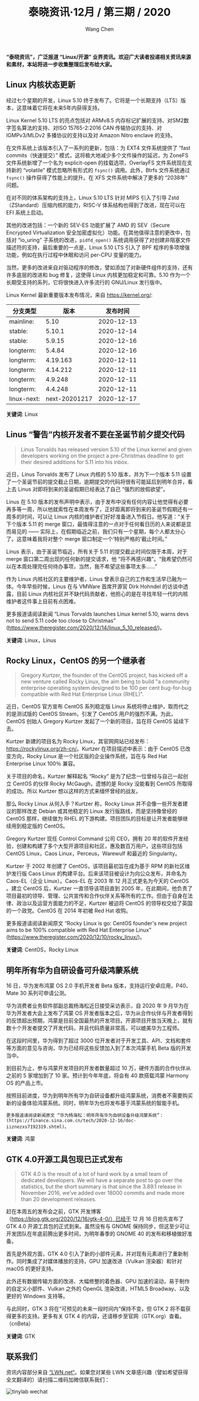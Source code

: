 ﻿---
title: 泰晓资讯·12月 / 第三期 / 2020
author: 'Wang Chen'
group: news
draft: false
top: false
album: 泰晓资讯
layout: weekly
license: "cc-by-nc-nd-4.0"
permalink: /tinylab-weekly-12-3rd-2020/
tags:
  - Linux
  - CentOS
  - Rocky Linux
  - 鸿蒙
  - GTK
categories:
  - 泰晓资讯
  - 技术动态
  - 行业动向
---

**“泰晓资讯”，广泛报道 “Linux/开源” 业界资讯。欢迎广大读者投递相关资讯来源和素材，本站将进一步收集整理后发布给大家。**

## **Linux 内核状态更新**

经过七个星期的开发，Linux 5.10 终于发布了。它将是一个长期支持（LTS）版本，这意味着它将在未来5年内获得支持。

Linux Kernel 5.10 LTS 的亮点包括对 ARMv8.5 内存标记扩展的支持、对SM2数字签名算法的支持、对ISO 15765-2:2016 CAN 传输协议的支持、对 IGMPv3/MLDv2 多播协议的支持以及对 Amazon Nitro enclave 的支持。

在文件系统上该版本引入了一系列的更新，包括：为 EXT4 文件系统提供了 “fast commits（快速提交）” 模式，这将极大地减少多个文件操作的延迟，为 ZoneFS 文件系统新增了一个名为 explicit-open 的挂载选项，OverlayFS 文件系统现在支持新的 “volatile” 模式忽略所有形式的 `fsync()` 调用。此外，Btrfs 文件系统通过 `fsync()` 操作获得了性能上的提升。在 XFS 文件系统中解决了更多的 “2038年” 问题。

在对不同的体系架构的支持上，Linux 5.10 LTS 针对 MIPS 引入了引导 Zstd（ZStandard）压缩内核的能力，RISC-V 体系结构也得到了改进，现在可以在 EFI 系统上启动。
	
其他的改进包括：一个新的 SEV-ES 功能扩展了 AMD 的 SEV（Secure Encrypted Virtualization 安全加密虚拟化）功能。在其他值得注意的更改中，包括对 “io_uring” 子系统的改进，`pidfd_open()` 系统调用获得了对创建非阻塞文件描述符的支持，最后重要的一点是，Linux 5.10 LTS 引入了 BPF 程序的多项增强功能，例如在执行过程中休眠和访问 per-CPU 变量的能力。

当然，更多的改进来自对驱动程序的修改，譬如添加了对新硬件组件的支持，还有许多底层的改进和 bug 修复，这使得 Linux 内核更加稳定和可靠。5.10 作为一个长期受支持的系列，它将很快进入许多流行的 GNU/Linux 发行版中。

Linux Kernel 最新重要版本发布情况，来自 <https://kernel.org/>:

|分支类型        |版本            |发布时间  |
|----------------|----------------|----------|
|mainline:       |5.10            |2020-12-13|
|stable:         |5.10.1          |2020-12-14|
|stable:         |5.9.15          |2020-12-16|
|longterm:       |5.4.84          |2020-12-16|
|longterm:       |4.19.163        |2020-12-11|
|longterm:       |4.14.212        |2020-12-11|
|longterm:       |4.9.248         |2020-12-11|
|longterm:       |4.4.248         |2020-12-11|
|linux-next:     |next-20201217   |2020-12-17|

**关键词**: Linux

## **Linus “警告”内核开发者不要在圣诞节前夕提交代码**

> Linus Torvalds has released version 5.10 of the Linux kernel and given developers working on the project a pre-Christmas deadline to get their desired additions for 5.11 into his inbox.

近日，Linus Torvalds 发布了 Linux 内核的 5.10 版本，并为下一个版本 5.11 设置了一个圣诞节前的提交截止日期，逾期提交的代码将很有可能延后到明年合并，看上去 Linus 对即将到来的圣诞假期已经表达了自己 “强烈的放假欲望”。

Linus 在 5.10 版本的发布声明中表示，由于发布中没有任何内容让他觉得有必要再多等一周，所以他就索性在本周发布了，正好距离即将到来的圣诞节假期还有一周多的时间，可以让 Linux 内核的维护者们好好准备进入节假日。他写道：“关于下个版本 5.11 的 merge 窗口，最值得注意的一点对于任何看日历的人来说都是显而易见的 —— 实际上，在假期临近之前，我们只有一个星期，每个人都太分心了。这意味着我将对整个 merge 窗口制定一个‘特别严格的’截止时间。”

Linus 表示，由于圣诞节临近，所有关于 5.11 的提交截止时间仅限于本周，对于 merge 窗口第二周出现的任何新的提交请求，他 “将不再感兴趣”。“我希望仍然可以在本周处理完任何待办事项，当然，我不希望这些事项太多......”

作为 Linux 内核社区的主要维护者，Linus 曾表示自己的工作和生活早已融为一体。今年早些时候，Linus 在与 VMWare 首席开源官 Dirk Hohndel 的访谈中透露，目前 Linux 内核社区并不缺代码贡献者，他担心的是在寻找年轻一代的内核维护者这件事上目前有点困难。

更多报道请阅读新闻 “Linus Torvalds launches Linux kernel 5.10, warns devs not to send 5.11 code too close to Christmas” (https://www.theregister.com/2020/12/14/linux_5_10_released/)。

**关键词**: Linux，Linus

## **Rocky Linux，CentOS 的另一个继承者**

> Gregory Kurtzer, the founder of the CentOS project, has kicked off a new venture called Rocky Linux, the aim being to build "a community enterprise operating system designed to be 100 per cent bug-for-bug compatible with Red Hat Enterprise Linux (RHEL)".

近日，CentOS 官方宣布 CentOS 系列稳定版 Linux 系统将停止维护，取而代之的是测试版的 CentOS Stream，引发了 CentOS 用户的强烈不满。为此，CentOS 创始人 Gregory Kurtzer 发起了一个新的项目，旨在将 CentOS 延续下去。

Kurtzer 新建的项目名为 Rocky Linux，其官网网站已经发布：<https://rockylinux.org/zh-cn/>。Kurtzer 在项目描述中表示：由于 CentOS 已改变方向，Rocky Linux 是一个社区版的企业操作系统，旨在与 Red Hat Enterprise Linux 100％ 兼容。

关于项目的命名，Kurtzer 解释起名 “Rocky” 是为了纪念一位曾经与自己一起创立 CentOS 的伙伴 Rocky McGaugh，遗憾的是 Rocky 没能看到 CentOS 所取得的成功。所以 Kurtzer 想以这样的方式来缅怀曾经的战友。

那么 Rocky Linux 从何入手？Kurtzer 称，Rocky Linux 并不会像一些开发者建议的那样改走 Debian 或其他稳定的 Linux 发行版路线，而是坚持像曾经的 CentOS 那样，继续做为 RHEL 的下游构建。项目团队的目标是让开发者能够继续用到稳定版的 CentOS。

Gregory Kurtzer 现任 Control Command 公司 CEO，拥有 20 年的软件开发经验，创建和构建了多个大型开源项目和社区，惠及数百万用户。这些项目包括 CentOS Linux，Caos Linux，Perceus，Warewulf 和最近的 Singularity。

Kurtzer 于 2002 年创建了 CentOS，该项目最初旨在成为基于 RPM 的新社区维护发行版 Caos Linux 的构建平台。后来该项目被设计为向公众发布，并命名为 Caos-EL（企业 Linux）。Caos-EL 在 2003 年 12 月正式更名为今天的 CentOS 。建立 CentOS 后，Kurtzer 一直领导该项目直到 2005 年，在此期间，他负责了项目最初的领导、管理、公共宣传和合作伙伴关系等所有的工作。但由于自身在法律、政治以及运营方面能力的不足，Kurtzer 被迫将 CentOS 的领导权交给了英国的一个政党。CentOS 在 2014 年初被 Red Hat 收购。

更多报道请阅读新闻原文 “Rocky Linux is go: CentOS founder's new project aims to be 100% compatible with Red Hat Enterprise Linux” (https://www.theregister.com/2020/12/10/rocky_linux/)。

**关键词**: CentOS，Rocky Linux

## **明年所有华为自研设备可升级鸿蒙系统**

16 日，华为发布鸿蒙 OS 2.0 手机开发者 Beta 版本，支持运行安卓应用，P40、Mate 30 系列可申请公测。

华为消费者业务软件部副总裁杨海松近日接受采访表示，自 2020 年 9 月华为在华为开发者大会上发布了鸿蒙 OS 开发者版本之后，华为从合作伙伴与开发者得到的反馈超出预期，鸿蒙是目前全国最热的开发项目。开源项目开放当天晚上，就有数十个开发者提交了开发代码，并且代码质量非常高，可以媲美华为工程师。

在这段时间里，华为得到了超过 3000 位开发者对于开发工具、API、文档和套件等方面的意见与咨询，华为已经将这些反馈加入到了本次鸿蒙手机 Beta 版的开发当中。

到目前为止，参与鸿蒙开发项目的开发者数量超过 10 万，硬件方面的合作伙伴从之前的 5 家增加到了 10 家。预计到今年年底，将会有 40 款搭载鸿蒙 Harmony OS 的产品上市。

按照目前进度，华为到明年所有华为自研设备都升级鸿蒙系统，消费者不需要购买新的设备体验鸿蒙系统。同时，明年华为也将发布基于鸿蒙系统的智能手机。
	
	更多报道请阅读新闻原文 “华为杨海松：明年所有华为自研设备升级鸿蒙系统”：(https://finance.sina.com.cn/tech/2020-12-16/doc-iiznezxs7192319.shtml)。
	
**关键词**: 鸿蒙

## **GTK 4.0开源工具包现已正式发布** 

> GTK 4.0 is the result of a lot of hard work by a small team of dedicated developers. We will have a separate post to go over the statistics, but the short summary is that since the 3.89.1 release in November 2016, we’ve added over 18000 commits and made more than 20 development releases.

赶在本周五的发布会之前，GTK 开发博客（https://blog.gtk.org/2020/12/16/gtk-4-0/）已经于 12 月 16 日抢先宣布了 GTK 4.0 开源工具包的正式到来。虽然没有与 GNOME 保持同步，但这至少可让开发团队在年底前腾出更多时间，为明年春季的 GNOME 40 的发布和移植做好准备。

首先是外观方面，GTK 4.0 引入了新的小部件元素，并对现有元素进行了重新制作。同时集成了对媒体播放的支持，GPU 加速改进（Vulkan 渲染器）和针对 macOS 的更好支持。

此外还有数据传输方面的改进、大幅修整的着色器、GPU 加速的滚动，易于制作的自定义小部件、Vulkan 之外的 OpenGL 渲染改进，HTML5 Broadway、以及更好的 Windows 支持等。

与此同时，GTK 3 将在“可预见的未来一段时间内”保持不变，但 GTK 2 将不载获得更多的支持。更多有关 GTK 4 的内容，还请移步至官网（GTK.org）查看。（cnBeta）
	
**关键词**: GTK

## 联系我们

资讯内容部分来自 [“LWN.net“](https://lwn.net/)。如果您对某些 LWN 文章感兴趣（譬如希望获得全文翻译的）请扫描二维码加微信联系我们：

![tinylab wechat](/images/wechat/tinylab.jpg)
